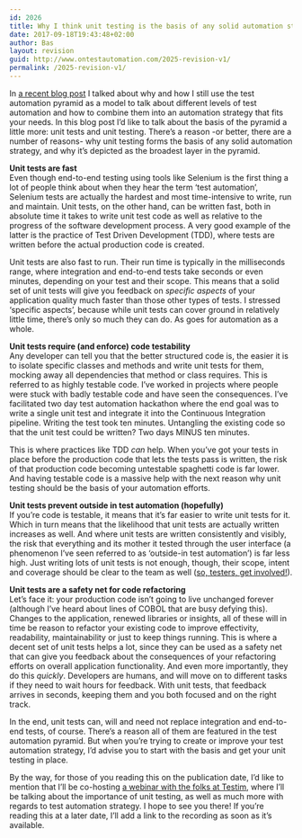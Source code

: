```yaml
---
id: 2026
title: Why I think unit testing is the basis of any solid automation strategy
date: 2017-09-18T19:43:48+02:00
author: Bas
layout: revision
guid: http://www.ontestautomation.com/2025-revision-v1/
permalink: /2025-revision-v1/
---
```

In <a href="https://www.ontestautomation.com/why-and-how-i-still-use-the-test-automation-pyramid/" target="_blank">a recent blog post</a> I talked about why and how I still use the test automation pyramid as a model to talk about different levels of test automation and how to combine them into an automation strategy that fits your needs. In this blog post I&#8217;d like to talk about the basis of the pyramid a little more: unit tests and unit testing. There&#8217;s a reason -or better, there are a number of reasons- why unit testing forms the basis of any solid automation strategy, and why it&#8217;s depicted as the broadest layer in the pyramid.

**Unit tests are fast**  
Even though end-to-end testing using tools like Selenium is the first thing a lot of people think about when they hear the term &#8216;test automation&#8217;, Selenium tests are actually the hardest and most time-intensive to write, run and maintain. Unit tests, on the other hand, can be written fast, both in absolute time it takes to write unit test code as well as relative to the progress of the software development process. A very good example of the latter is the practice of Test Driven Development (TDD), where tests are written before the actual production code is created.

Unit tests are also fast to run. Their run time is typically in the milliseconds range, where integration and end-to-end tests take seconds or even minutes, depending on your test and their scope. This means that a solid set of unit tests will give you feedback on _specific aspects_ of your application quality much faster than those other types of tests. I stressed &#8216;specific aspects&#8217;, because while unit tests can cover ground in relatively little time, there&#8217;s only so much they can do. As goes for automation as a whole.

**Unit tests require (and enforce) code testability**  
Any developer can tell you that the better structured code is, the easier it is to isolate specific classes and methods and write unit tests for them, mocking away all dependencies that method or class requires. This is referred to as highly testable code. I&#8217;ve worked in projects where people were stuck with badly testable code and have seen the consequences. I&#8217;ve facilitated two day test automation hackathon where the end goal was to write a single unit test and integrate it into the Continuous Integration pipeline. Writing the test took ten minutes. Untangling the existing code so that the unit test could be written? Two days MINUS ten minutes.

This is where practices like TDD _can_ help. When you&#8217;ve got your tests in place before the production code that lets the tests pass is written, the risk of that production code becoming untestable spaghetti code is far lower. And having testable code is a massive help with the next reason why unit testing should be the basis of your automation efforts.

**Unit tests prevent outside in test automation (hopefully)**  
If you&#8217;re code is testable, it means that it&#8217;s far easier to write unit tests for it. Which in turn means that the likelihood that unit tests are actually written increases as well. And where unit tests are written consistently and visibly, the risk that everything and its mother it tested through the user interface (a phenomenon I&#8217;ve seen referred to as &#8216;outside-in test automation&#8217;) is far less high. Just writing lots of unit tests is not enough, though, their scope, intent and coverage should be clear to the team as well (<a href="https://www.ontestautomation.com/on-crossing-the-bridge-into-unit-testing-land/" target="_blank">so, testers, get involved!</a>).

**Unit tests are a safety net for code refactoring**  
Let&#8217;s face it: your production code isn&#8217;t going to live unchanged forever (although I&#8217;ve heard about lines of COBOL that are busy defying this). Changes to the application, renewed libraries or insights, all of these will in time be reason to refactor your existing code to improve effectivity, readability, maintainability or just to keep things running. This is where a decent set of unit tests helps a lot, since they can be used as a safety net that can give you feedback about the consequences of your refactoring efforts on overall application functionality. And even more importantly, they do this _quickly_. Developers are humans, and will move on to different tasks if they need to wait hours for feedback. With unit tests, that feedback arrives in seconds, keeping them and you both focused and on the right track.

In the end, unit tests can, will and need not replace integration and end-to-end tests, of course. There&#8217;s a reason all of them are featured in the test automation pyramid. But when you&#8217;re trying to create or improve your test automation strategy, I&#8217;d advise you to start with the basis and get your unit testing in place.

By the way, for those of you reading this on the publication date, I&#8217;d like to mention that I&#8217;ll be co-hosting <a href="https://blog.testim.io/webinar-cracking-your-test-automation-code-your-path-to-cicd/" target="_blank">a webinar with the folks at Testim</a>, where I&#8217;ll be talking about the importance of unit testing, as well as much more with regards to test automation strategy. I hope to see you there! If you&#8217;re reading this at a later date, I&#8217;ll add a link to the recording as soon as it&#8217;s available.